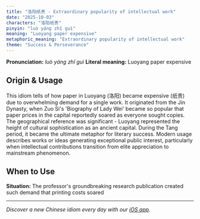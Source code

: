 ```yaml
---
title: "洛阳纸贵 - Extraordinary popularity of intellectual work"
date: "2025-10-03"
characters: "洛阳纸贵"
pinyin: "luò yáng zhǐ guì"
meaning: "Luoyang paper expensive"
metaphoric_meaning: "Extraordinary popularity of intellectual work"
theme: "Success & Perseverance"
---
```


**Pronunciation:** *luò yáng zhǐ guì*
**Literal meaning:** Luoyang paper expensive

## Origin & Usage

This idiom tells of how paper in Luoyang (洛阳) became expensive (纸贵) due to overwhelming demand for a single work. It originated from the Jin Dynasty, when Zuo Si's 'Biography of Lady Wei' became so popular that paper prices in the capital reportedly soared as everyone sought copies. The geographical reference was significant - Luoyang represented the height of cultural sophistication as an ancient capital. During the Tang period, it became the ultimate metaphor for literary success. Modern usage describes works or ideas generating exceptional public interest, particularly when intellectual contributions transition from elite appreciation to mainstream phenomenon.

## When to Use

**Situation:** The professor's groundbreaking research publication created such demand that printing costs soared

---

*Discover a new Chinese idiom every day with our [iOS app](https://apps.apple.com/us/app/daily-chinese-idioms/id6740611324).*
